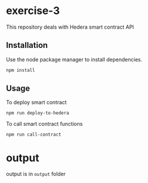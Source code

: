 # exercise-3

This repository deals with Hedera smart contract API

## Installation

Use the node package manager to install dependencies.

```bash
npm install
```

## Usage

To deploy smart contract

```
npm run deploy-to-hedera

```

To call smart contract functions

```
npm run call-contract
```

# output

output is in `output` folder
